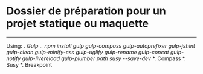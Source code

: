# Dossier de préparation pour un projet statique ou maquette
------------------------------------------------------------

Using:
*. Gulp
..* _npm install gulp gulp-compass gulp-autoprefixer gulp-jshint gulp-clean gulp-minify-css gulp-uglify gulp-rename gulp-concat gulp-notify gulp-livereload gulp-plumber path susy --save-dev_
*. Compass
*. Susy
*. Breakpoint


